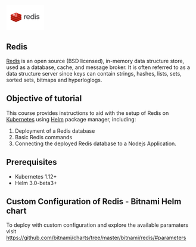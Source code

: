 <img src="_images/logo.jpg" width="20%">

## Redis

[Redis](https://redis.io/topics/introduction) is an open source (BSD licensed), in-memory data structure store, used as a database, cache, and message broker. It is often referred to as a data structure server since keys can contain strings, hashes, lists, sets, sorted sets, bitmaps and hyperloglogs.

## Objective of tutorial

This course provides instructions to aid with the setup of Redis on [Kubernetes](http://kubernetes.io) using [Helm](https://helm.sh) package manager, including:
1. Deployment of a Redis database
2. Basic Redis commands
3. Connecting the deployed Redis database to a Nodejs Application.

## Prerequisites

- Kubernetes 1.12+
- Helm 3.0-beta3+

## Custom Configuration of Redis - Bitnami Helm chart

To deploy with custom configuration and explore the available paramaters visit https://github.com/bitnami/charts/tree/master/bitnami/redis/#parameters

